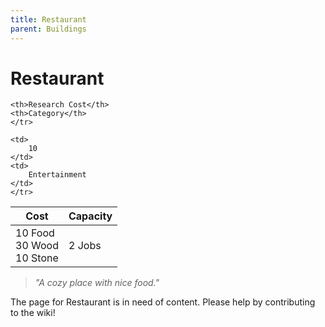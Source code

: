 ```yaml
---
title: Restaurant
parent: Buildings
---
```

# Restaurant

<table>
<thead>
	<tr>
	<th>Cost</th>
	<th>Capacity</th>
	
	<th>Research Cost</th>
	<th>Category</th>
	</tr>
</thead>
<tbody>
	<tr>
	<td>
		10 Food<br>30 Wood<br>10 Stone
	</td>
	<td>
		2 Jobs
	</td>
	
	<td>
		10
	</td>
	<td>
		Entertainment
	</td>
	</tr>
</tbody>
</table>

> *"A cozy place with nice food."*

The page for Restaurant is in need of content. Please help by contributing to the wiki!
